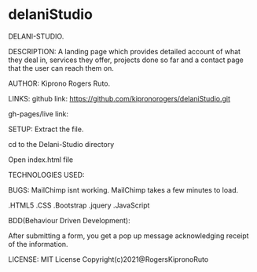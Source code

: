 # delaniStudio
DELANI-STUDIO.

DESCRIPTION:
A landing page which provides detailed account of what they deal in, services they offer, projects done so far and a contact page that the user can reach them on.

AUTHOR:
Kiprono Rogers Ruto.

LINKS:
github link: https://github.com/kipronorogers/delaniStudio.git


gh-pages/live link: 


SETUP:
Extract the file.

cd to the Delani-Studio directory

Open index.html file

TECHNOLOGIES USED:

BUGS:
MailChimp isnt working.
MailChimp takes a few minutes to load.

.HTML5
.CSS
.Bootstrap
.jquery
.JavaScript

BDD(Behaviour Driven Development):

After submitting a form, you get a pop up message acknowledging receipt of the information.


LICENSE:
MIT License
Copyright(c)2021@RogersKipronoRuto